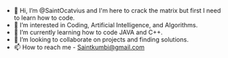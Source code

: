- 👋 Hi, I’m @SaintOcatvius and I'm here to crack the matrix but first I need to learn how to code.
- 👀 I’m interested in Coding, Artificial Intelligence, and Algorithms.
- 🌱 I’m currently learning how to code JAVA and C++.
- 💞️ I’m looking to collaborate on projects and finding solutions. 
- 📫 How to reach me - Saintkumbi@gmail.com 

<!---
SaintOcatvius/SaintOcatvius is a ✨ special ✨ repository because its `README.md` (this file) appears on your GitHub profile.
You can click the Preview link to take a look at your changes.
--->
